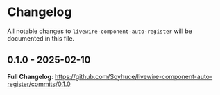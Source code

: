 # Changelog

All notable changes to `livewire-component-auto-register` will be documented in this file.

## 0.1.0 - 2025-02-10

**Full Changelog**: https://github.com/Soyhuce/livewire-component-auto-register/commits/0.1.0
